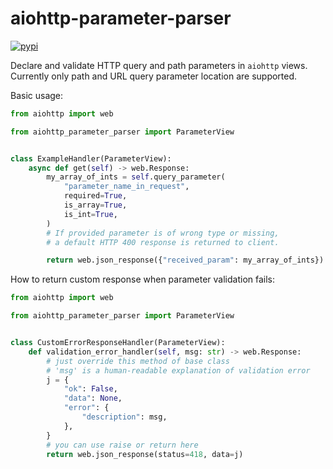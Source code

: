 # aiohttp-parameter-parser

[![pypi](https://img.shields.io/pypi/v/aiohttp-parameter-parser.svg)](https://pypi.python.org/pypi/aiohttp-parameter-parser)

Declare and validate HTTP query and path parameters in `aiohttp` views.
Currently only path and URL query parameter location are supported.

Basic usage:
```python
from aiohttp import web

from aiohttp_parameter_parser import ParameterView


class ExampleHandler(ParameterView):
    async def get(self) -> web.Response:
        my_array_of_ints = self.query_parameter(
            "parameter_name_in_request",
            required=True,
            is_array=True,
            is_int=True,
        )
        # If provided parameter is of wrong type or missing, 
        # a default HTTP 400 response is returned to client.

        return web.json_response({"received_param": my_array_of_ints})
```

How to return custom response when parameter validation fails:
```python
from aiohttp import web

from aiohttp_parameter_parser import ParameterView


class CustomErrorResponseHandler(ParameterView):
    def validation_error_handler(self, msg: str) -> web.Response:
        # just override this method of base class
        # 'msg' is a human-readable explanation of validation error
        j = {
            "ok": False,
            "data": None,
            "error": {
                "description": msg,
            },
        }
        # you can use raise or return here
        return web.json_response(status=418, data=j)
```
